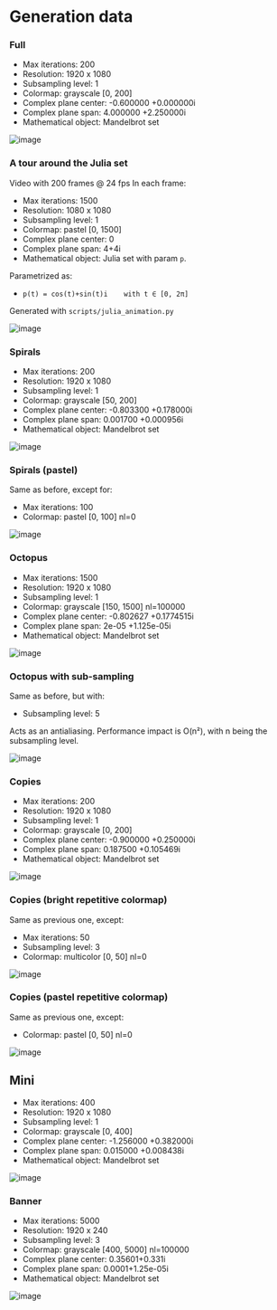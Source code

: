 # Generation data

### Full
- Max iterations: 200
- Resolution: 1920 x 1080
- Subsampling level: 1
- Colormap: grayscale [0, 200]
- Complex plane center: -0.600000 +0.000000i
- Complex plane span:   4.000000 +2.250000i
- Mathematical object:  Mandelbrot set

![image](full.png)


### A tour around the Julia set
Video with 200 frames @ 24 fps
In each frame:
- Max iterations: 1500
- Resolution: 1080 x 1080
- Subsampling level: 1
- Colormap: pastel [0, 1500]
- Complex plane center: 0
- Complex plane span:   4+4i
- Mathematical object: Julia set with param `p`.

Parametrized as:
- `p(t) = cos(t)+sin(t)i    with t ∈ [0, 2π]`

Generated with `scripts/julia_animation.py`

![image](julia.gif)


### Spirals
- Max iterations: 200
- Resolution: 1920 x 1080
- Subsampling level: 1
- Colormap: grayscale [50, 200]
- Complex plane center: -0.803300 +0.178000i
- Complex plane span:   0.001700 +0.000956i
- Mathematical object:  Mandelbrot set

![image](spirals.png)

### Spirals (pastel)
Same as before, except for:
- Max iterations: 100
- Colormap: pastel [0, 100] nl=0

![image](spirals_pastel.png)

### Octopus
- Max iterations: 1500
- Resolution: 1920 x 1080
- Subsampling level: 1
- Colormap: grayscale [150, 1500] nl=100000
- Complex plane center: -0.802627 +0.1774515i
- Complex plane span:   2e-05 +1.125e-05i
- Mathematical object:  Mandelbrot set

![image](octopus.png)

### Octopus with sub-sampling
Same as before, but with:
- Subsampling level: 5

Acts as an antialiasing. Performance impact is O(n²), with n being the subsampling level.

![image](octopus_ss.png)

### Copies
- Max iterations: 200
- Resolution: 1920 x 1080
- Subsampling level: 1
- Colormap: grayscale [0, 200]
- Complex plane center: -0.900000 +0.250000i
- Complex plane span:   0.187500 +0.105469i
- Mathematical object:  Mandelbrot set

![image](copies.png)

### Copies (bright repetitive colormap)
Same as previous one, except:
- Max iterations: 50
- Subsampling level: 3
- Colormap: multicolor [0, 50] nl=0

![image](copies_multicolor.png)

### Copies (pastel repetitive colormap)
Same as previous one, except:
- Colormap: pastel [0, 50] nl=0

![image](copies_pastel.png)


## Mini
- Max iterations: 400
- Resolution: 1920 x 1080
- Subsampling level: 1
- Colormap: grayscale [0, 400]
- Complex plane center: -1.256000 +0.382000i
- Complex plane span:   0.015000 +0.008438i
- Mathematical object:  Mandelbrot set

![image](mini.png)

### Banner
- Max iterations: 5000
- Resolution: 1920 x 240
- Subsampling level: 3
- Colormap: grayscale [400, 5000] nl=100000
- Complex plane center: 0.35601+0.331i
- Complex plane span:   0.0001+1.25e-05i
- Mathematical object:  Mandelbrot set

![image](banner.png)
